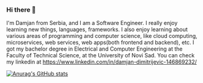 ### Hi there 👋

I'm Damjan from Serbia, and I am a Software Engineer. I really enjoy learning new things, languages, frameworks. I also enjoy learning about various areas of programming and computer science, like cloud computing, microservices, web services, web apps(both frontend and backend), etc. I got my bachelor degree in Electrical and Computer Engineering at the Faculty of Technical Science, at the University of Novi Sad. You can check my linkedin at https://www.linkedin.com/in/damjan-dimitrijevic-146869232/

[![Anurag's GitHub stats](https://github-readme-stats.vercel.app/api?username=daammiix)](https://github.com/anuraghazra/github-readme-stats)
